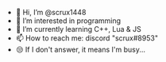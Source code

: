 - 👋 Hi, I’m @scrux1448
- 👀 I’m interested in programming
- 🌱 I’m currently learning C++, Lua & JS
- 📫 How to reach me: discord "scrux#8953"
- 😒 If I don't answer, it means I'm busy...
